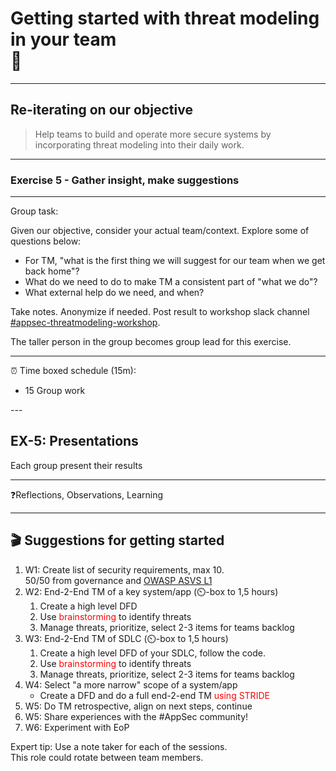 <!-- .slide: data-background-image="./content/images/appsec-icon.svg" data-background-size="7%" data-background-position="right 2% top 2%"-->
<!-- markdownlint-disable MD041 MD033-->

# Getting started with threat modeling in your team </br>🏡

---

## Re-iterating on our objective

>Help teams to build and operate more secure systems by incorporating threat modeling into their daily work.

---

### Exercise 5 - Gather insight, make suggestions

<hr>

<div align="left"><!-- .element: style="font-size:0.6em"-->

Group task:

Given our objective, consider your actual team/context. Explore some of questions below:

- For TM, "what is the first thing we will suggest for our team when we get back home"?
- What do we need to do to make TM a consistent part of "what we do"?
- What external help do we need, and when?

Take notes. Anonymize if needed. Post result to workshop slack channel [#appsec-threatmodeling-workshop](https://equinor.slack.com/archives/C046T5B84P4).

The taller person in the group becomes group lead for this exercise.

<hr>

⏰ Time boxed schedule (15m):

- 15 Group work

</div>
---

## EX-5: Presentations

Each group present their results

<hr>

❓Reflections, Observations, Learning

---

## 🎬 Suggestions for getting started

<div><!-- .element: style="font-size:0.75em"-->

1. W1: Create list of security requirements, max 10. </br> 50/50 from governance and [OWASP ASVS L1](https://owasp.org/www-project-application-security-verification-standard/)
2. W2: End-2-End TM of a key system/app (⏲️-box to 1,5 hours)
   1. Create a high level DFD
   2. Use <a style="color:red">brainstorming</a> to identify threats
   3. Manage threats, prioritize, select 2-3 items for teams backlog
3. W3: End-2-End TM of SDLC (⏲️-box to 1,5 hours)
   1. Create a high level DFD of your SDLC, follow the code.
   2. Use  <a style="color:red">brainstorming</a> to identify threats
   3. Manage threats, prioritize, select 2-3 items for teams backlog
4. W4: Select "a more narrow" scope of a system/app
   - Create a DFD and do a full end-2-end TM  <a style="color:red">using STRIDE</a>
5. W5: Do TM retrospective, align on next steps, continue
6. W5: Share experiences with the #AppSec community!
7. W6: Experiment with EoP

Expert tip: Use a note taker for each of the sessions. </br>This role could rotate between team members.

</div>
